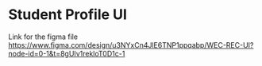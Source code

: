 # Student Profile UI

Link for the figma file
https://www.figma.com/design/u3NYxCn4JlE6TNP1ppqabp/WEC-REC-UI?node-id=0-1&t=8gUIv1rekloT0D1c-1

